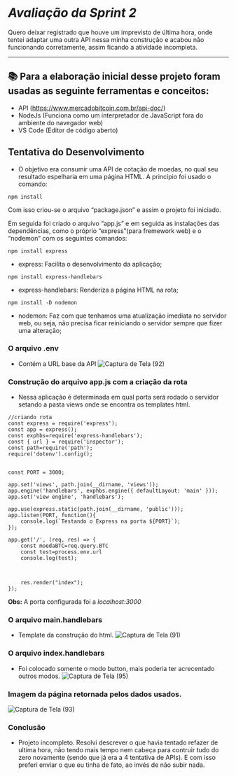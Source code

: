 # _Avaliação da Sprint 2_

Quero deixar registrado que houve um imprevisto de última hora, onde tentei adaptar uma outra API nessa minha construção e acabou não funcionando corretamente, assim ficando a atividade incompleta.

---

## 📚 Para a elaboração inicial desse projeto foram usadas as seguinte ferramentas e conceitos:
- API (https://www.mercadobitcoin.com.br/api-doc/)
- NodeJs (Funciona como um interpretador de JavaScript fora do ambiente do navegador web)
- VS Code (Editor de código aberto)

## Tentativa do Desenvolvimento
- O objetivo era consumir uma API de cotação de moedas, no qual seu resultado espelharia em uma página HTML.
A princípio foi usado o comando:
```
npm install
```
Com isso criou-se o arquivo “package.json” e assim o projeto foi iniciado.

Em seguida foi criado o arquivo “app.js” e em seguida as instalações das dependências, como o próprio “express”(para fremework web) e o “nodemon” com os seguintes comandos:
```
npm install express
```
- express: Facilita o desenvolvimento da aplicação;
```
npm install express-handlebars
```
- express-handlebars: Renderiza a página HTML na rota;
```
npm install -D nodemon
```
 - nodemon: Faz com que tenhamos uma atualização imediata no servidor web, ou seja, não precisa ficar reiniciando o servidor sempre que fizer uma alteração;
 
 ###  O arquivo .env
 - Contém a URL base da API
 ![Captura de Tela (92)](https://user-images.githubusercontent.com/106123150/208342955-9be9a4f9-e38e-41a5-8abf-f4a4ef144820.png)
 
### Construção do arquivo app.js com a criação da rota
- Nessa aplicação é determinada em qual porta será rodado o servidor setando a pasta views onde se encontra os templates html.
```
//criando rota
const express = require('express');
const app = express();
const exphbs=require('express-handlebars');
const { url } = require('inspector');
const path=require('path');
require('dotenv').config();


const PORT = 3000;

app.set('views', path.join(__dirname, 'views'));
app.engine('handlebars', exphbs.engine({ defaultLayout: 'main' }));
app.set('view engine', 'handlebars');

app.use(express.static(path.join(__dirname, 'public')));
app.listen(PORT, function(){
    console.log(`Testando o Express na porta ${PORT}`);
});

app.get('/', (req, res) => {
    const moedaBTC=req.query.BTC
    const test=process.env.url
    console.log(test);



    res.render("index");
});
```

**Obs:** A porta configurada foi a _localhost:3000_

### O arquivo main.handlebars
- Template da construção do html.
![Captura de Tela (91)](https://user-images.githubusercontent.com/106123150/208344150-2939e0cb-df89-451f-b9a8-1d1cad1464f6.png)

### O arquivo index.handlebars
- Foi colocado somente o modo button, mais poderia ter acrecentado outros modos.
![Captura de Tela (95)](https://user-images.githubusercontent.com/106123150/208436770-f521b80b-9b11-4087-8c68-061dadbeeede.png)

### Imagem da página retornada pelos dados usados.
![Captura de Tela (93)](https://user-images.githubusercontent.com/106123150/208344811-17ae4746-527f-4a4a-9446-a83e01420507.png)

### Conclusão
- Projeto incompleto. Resolvi descrever o que havia tentado refazer de ultima hora, não tendo mais tempo nem cabeça para contruir tudo do zero novamente (sendo que já era a 4 tentativa de APIs). E com isso preferi enviar o que eu tinha de fato, ao invés de não subir nada.
